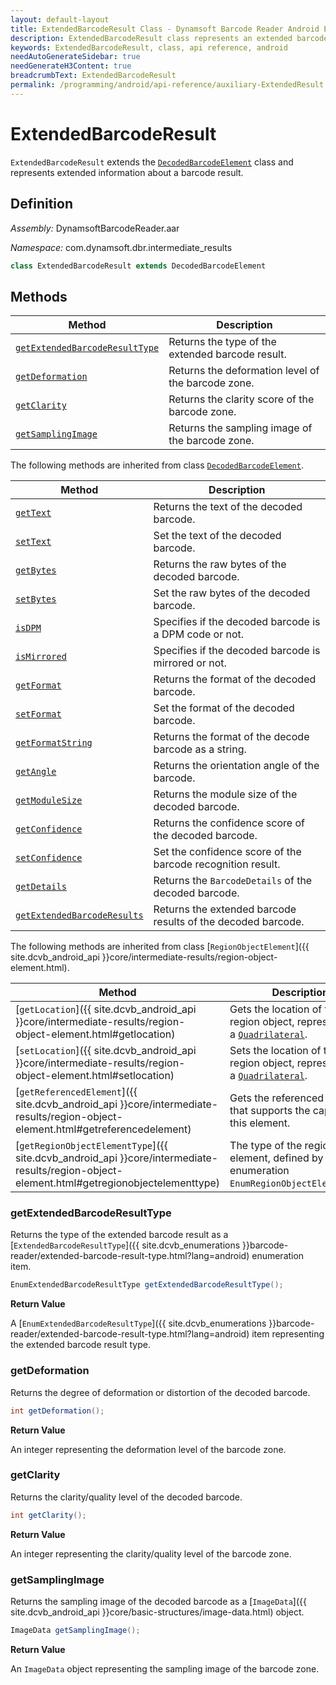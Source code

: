 ```yaml
---
layout: default-layout
title: ExtendedBarcodeResult Class - Dynamsoft Barcode Reader Android Edition
description: ExtendedBarcodeResult class represents an extended barcode result in a decoded barcode element. It contains information such as the type of extended barcode, deformation, clarity, and a sampling image of the barcode.
keywords: ExtendedBarcodeResult, class, api reference, android
needAutoGenerateSidebar: true
needGenerateH3Content: true
breadcrumbText: ExtendedBarcodeResult
permalink: /programming/android/api-reference/auxiliary-ExtendedResult.html
---
```



# ExtendedBarcodeResult

`ExtendedBarcodeResult` extends the [`DecodedBarcodeElement`](decoded-barcode-element.md) class and represents extended information about a barcode result.

## Definition

*Assembly:* DynamsoftBarcodeReader.aar

*Namespace:* com.dynamsoft.dbr.intermediate_results

```java
class ExtendedBarcodeResult extends DecodedBarcodeElement
```

## Methods

| Method | Description |
| ------ | ----------- |
| [`getExtendedBarcodeResultType`](#getextendedbarcoderesulttype) | Returns the type of the extended barcode result. |
| [`getDeformation`](#getdeformation) | Returns the deformation level of the barcode zone. |
| [`getClarity`](#getclarity) | Returns the clarity score of the barcode zone. |
| [`getSamplingImage`](#getsamplingimage) | Returns the sampling image of the barcode zone. |

The following methods are inherited from class [`DecodedBarcodeElement`](decoded-barcode-element.md).

| Method | Description |
| ------ | ----------- |
| [`getText`](decoded-barcode-element.md#gettext) | Returns the text of the decoded barcode. |
| [`setText`](decoded-barcode-element.md#settext) | Set the text of the decoded barcode. |
| [`getBytes`](decoded-barcode-element.md#getbytes) | Returns the raw bytes of the decoded barcode. |
| [`setBytes`](decoded-barcode-element.md#setbytes) | Set the raw bytes of the decoded barcode. |
| [`isDPM`](decoded-barcode-element.md#isdpm) | Specifies if the decoded barcode is a DPM code or not. |
| [`isMirrored`](decoded-barcode-element.md#ismirrored) | Specifies if the decoded barcode is mirrored or not. |
| [`getFormat`](decoded-barcode-element.md#getformat) | Returns the format of the decoded barcode. |
| [`setFormat`](decoded-barcode-element.md#setformat) | Set the format of the decoded barcode. |
| [`getFormatString`](decoded-barcode-element.md#getformatstring) | Returns the format of the decode barcode as a string. |
| [`getAngle`](decoded-barcode-element.md#getangle) | Returns the orientation angle of the barcode. |
| [`getModuleSize`](decoded-barcode-element.md#getmodulesize) | Returns the module size of the decoded barcode. |
| [`getConfidence`](decoded-barcode-element.md#getconfidence) | Returns the confidence score of the decoded barcode. |
| [`setConfidence`](decoded-barcode-element.md#setconfidence) | Set the confidence score of the barcode recognition result. |
| [`getDetails`](decoded-barcode-element.md#getdetails) | Returns the `BarcodeDetails` of the decoded barcode. |
| [`getExtendedBarcodeResults`](decoded-barcode-element.md#getextendedbarcoderesults) | Returns the extended barcode results of the decoded barcode. |

The following methods are inherited from class [`RegionObjectElement`]({{ site.dcvb_android_api }}core/intermediate-results/region-object-element.html).

| Method | Description |
| ------ | ----------- |
| [`getLocation`]({{ site.dcvb_android_api }}core/intermediate-results/region-object-element.html#getlocation) | Gets the location of the region object, represented as a [`Quadrilateral`](../basic-structures/quadrilateral.md). |
| [`setLocation`]({{ site.dcvb_android_api }}core/intermediate-results/region-object-element.html#setlocation) | Sets the location of the region object, represented as a [`Quadrilateral`](../basic-structures/quadrilateral.md). |
| [`getReferencedElement`]({{ site.dcvb_android_api }}core/intermediate-results/region-object-element.html#getreferencedelement) | Gets the referenced element that supports the capturing of this element. |
| [`getRegionObjectElementType`]({{ site.dcvb_android_api }}core/intermediate-results/region-object-element.html#getregionobjectelementtype) | The type of the region object element, defined by the enumeration `EnumRegionObjectElementType`. |

### getExtendedBarcodeResultType

Returns the type of the extended barcode result as a [`ExtendedBarcodeResultType`]({{ site.dcvb_enumerations }}barcode-reader/extended-barcode-result-type.html?lang=android) enumeration item.

```java
EnumExtendedBarcodeResultType getExtendedBarcodeResultType();
```

**Return Value**

A [`EnumExtendedBarcodeResultType`]({{ site.dcvb_enumerations }}barcode-reader/extended-barcode-result-type.html?lang=android) item representing the extended barcode result type.

### getDeformation

Returns the degree of deformation or distortion of the decoded barcode.

```java
int getDeformation();
```

**Return Value**

An integer representing the deformation level of the barcode zone.

### getClarity

Returns the clarity/quality level of the decoded barcode.

```java
int getClarity();
```

**Return Value**

An integer representing the clarity/quality level of the barcode zone.

### getSamplingImage

Returns the sampling image of the decoded barcode as a [`ImageData`]({{ site.dcvb_android_api }}core/basic-structures/image-data.html) object.

```java
ImageData getSamplingImage();
```

**Return Value**

An `ImageData` object representing the sampling image of the barcode zone.

